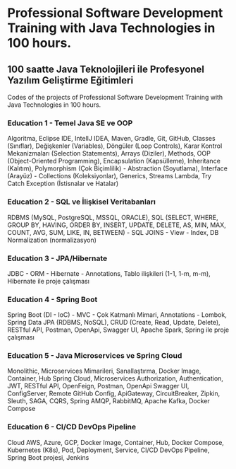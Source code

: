 # Professional Software Development Training with Java Technologies in 100 hours.
## 100 saatte Java Teknolojileri ile Profesyonel Yazılım Geliştirme Eğitimleri

Codes of the projects of Professional Software Development Training with Java Technologies in 100 hours.

### Education 1 - Temel Java SE ve OOP
Algoritma, Eclipse IDE, IntellJ IDEA, Maven, Gradle, Git, GitHub, Classes (Sınıflar), Değişkenler (Variables), Döngüler (Loop Controls), Karar Kontrol Mekanizmaları (Selection Statements), Arrays (Diziler), Methods, OOP (Object-Oriented Programming), Encapsulation (Kapsülleme), Inheritance (Kalıtım), Polymorphism (Çok Biçimlilik) - Abstraction (Soyutlama), Interface (Arayüz) - Collections (Koleksiyonlar), Generics, Streams Lambda, Try Catch Exception (İstisnalar ve Hatalar)

### Education 2 - SQL ve İlişkisel Veritabanları
RDBMS (MySQL, PostgreSQL, MSSQL, ORACLE), SQL (SELECT, WHERE, GROUP BY, HAVING, ORDER BY, INSERT, UPDATE, DELETE, AS, MIN, MAX, COUNT, AVG, SUM, LIKE, IN, BETWEEN) - SQL JOINS - View - Index, DB Normalization (normalizasyon)

### Education 3 - JPA/Hibernate 
JDBC - ORM - Hibernate - Annotations, Tablo ilişkileri (1-1,  1-m,  m-m), Hibernate ile proje çalışması

### Education 4 - Spring Boot 
Spring Boot (DI - IoC) - MVC - Çok Katmanlı Mimari, Annotations - Lombok, Spring Data JPA (RDBMS, NoSQL), CRUD (Create, Read, Update, Delete), RESTful API, Postman, OpenApi, Swagger UI, Apache Spark, Spring ile proje çalışması

### Education 5 - Java Microservices ve Spring Cloud 
Monolithic, Microservices Mimarileri, Sanallaştırma, Docker Image, Container, Hub Spring Cloud, Microservices Authorization, Authentication, JWT, RESTful API, OpenFeign, Postman, OpenApi Swagger UI, ConfigServer, Remote GitHub Config, ApiGateway, CircuitBreaker, Zipkin, Sleuth, SAGA, CQRS, Spring AMQP, RabbitMQ, Apache Kafka, Docker Compose

### Education 6 - CI/CD DevOps Pipeline
Cloud AWS, Azure, GCP, Docker Image, Container, Hub, Docker Compose, Kubernetes (K8s), Pod, Deployment, Service, CI/CD DevOps Pipeline, Spring Boot projesi, Jenkins
